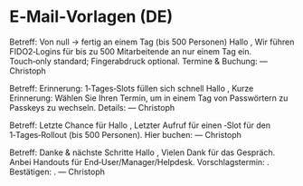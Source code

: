 # E‑Mail‑Vorlagen (DE)

Betreff: Von null → fertig an einem Tag (bis 500 Personen)
Hallo <Name>,
Wir führen FIDO2‑Logins für bis zu 500 Mitarbeitende an nur einem Tag ein. Touch‑only standard; Fingerabdruck optional. Termine & Buchung: <LP URL>
— Christoph

Betreff: Erinnerung: 1‑Tages‑Slots füllen sich schnell
Hallo <Name>,
Kurze Erinnerung: Wählen Sie Ihren Termin, um in einem Tag von Passwörtern zu Passkeys zu wechseln. Details: <LP URL>
— Christoph

Betreff: Letzte Chance für <Monat>
Hallo <Name>,
Letzter Aufruf für einen <Monat>‑Slot für den 1‑Tages‑Rollout (bis 500 Personen). Hier buchen: <LP URL>
— Christoph

Betreff: Danke & nächste Schritte
Hallo <Name>,
Vielen Dank für das Gespräch. Anbei Handouts für End‑User/Manager/Helpdesk. Vorschlagstermin: <Datum>. Bestätigen: <LP URL>.
— Christoph

